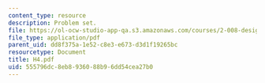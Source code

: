 ```yaml
---
content_type: resource
description: Problem set.
file: https://ol-ocw-studio-app-qa.s3.amazonaws.com/courses/2-008-design-and-manufacturing-ii-spring-2003/555796dc8eb8936088b96dd54cea27b0_H4.pdf
file_type: application/pdf
parent_uid: dd8f375a-1e52-c8e3-e673-d3d1f19265bc
resourcetype: Document
title: H4.pdf
uid: 555796dc-8eb8-9360-88b9-6dd54cea27b0
---
```

